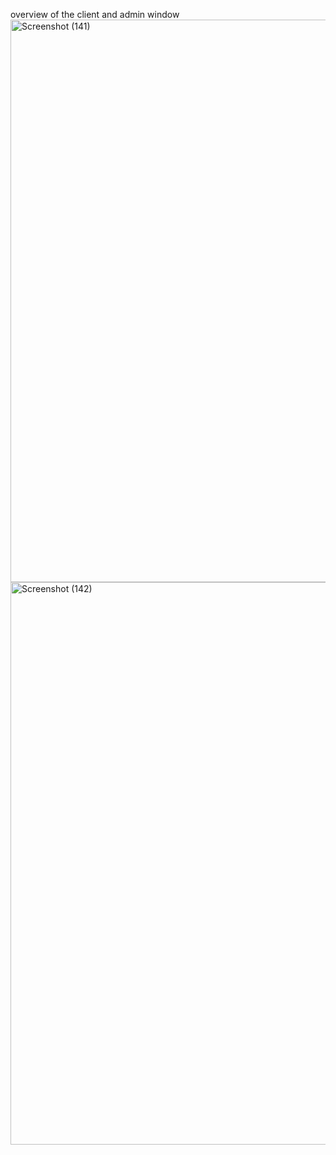 overview of the client and admin window<img width="1600" height="900" alt="Screenshot (141)" src="https://github.com/user-attachments/assets/825f7094-acff-4308-947f-243138f4ba0e" />
<img width="1600" height="900" alt="Screenshot (142)" src="https://github.com/user-attachments/assets/7c91503c-98c6-4947-ad12-e6d063ea2e45" />
